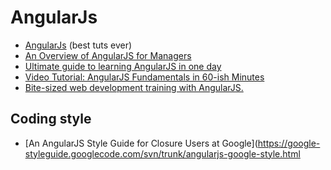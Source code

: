 # AngularJs

- [AngularJs](http://angularjs.org/) (best tuts ever)
- [An Overview of AngularJS for Managers](http://fifod.com/an-overview-of-anagularjs-for-managers/?utm_source=javascriptweekly&utm_medium=email)
- [Ultimate guide to learning AngularJS in one day](http://toddmotto.com/ultimate-guide-to-learning-angular-js-in-one-day/)
- [Video Tutorial: AngularJS Fundamentals in 60-ish Minutes](http://weblogs.asp.net/dwahlin/archive/2013/04/12/video-tutorial-angularjs-fundamentals-in-60-ish-minutes.aspx)
- [Bite-sized web development training with AngularJS.](https://egghead.io/)

## Coding style

- [An AngularJS Style Guide for Closure Users at Google](https://google-styleguide.googlecode.com/svn/trunk/angularjs-google-style.html
